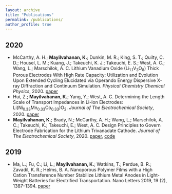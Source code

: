 ```yaml
---
layout: archive
title: "Publications"
permalink: /publications/
author_profile: true
---
```


## 2020

- McCarthy, A. H.; **Mayilvahanan, K.**; Dunkin, M. R.; King, S. T.; Quilty, C. D.; Housel, L. M.; Kuang, J.; Takeuchi, K. J.; Takeuchi, E. S.; West, A. C.; Wang, L.; Marschilok, A. C. Lithium Vanadium Oxide (Li<sub>1.1</sub>V<sub>3</sub>O<sub>8</sub>) Thick Porous Electrodes With High Rate Capacity: Utilization and Evolution Upon Extended Cycling Elucidated via Operando Energy Dispersive X-ray Diffraction and Continuum Simulation. *Physical Chemistry Chemical Physics*, 2020. [paper](http://xlink.rsc.org/?DOI=D0CP04622A.)
- Hui, Z.; **Mayilvahanan, K.**; Yang, Y.; West, A. C. Determining the Length Scale of Transport Impedances in Li-Ion Electrodes: Li(Ni<sub>0.33</sub>Mn<sub>0.33</sub>Co<sub>0.33</sub>)O<sub>2</sub>. *Journal of The Electrochemical Society*, 2020. [paper](https://iopscience.iop.org/article/10.1149/1945-7111/ab9cce/meta)
- **Mayilvahanan, K.**; Brady, N.; McCarthy, A. H.; Wang, L.; Marschilok, A. C.; Takeuchi, K.; Takeuchi, E.; West, A. C. Design Principles to Govern Electrode Fabrication for the Lithium Trivanadate Cathode. *Journal of The Electrochemical Society*, 2020. [paper](https://iopscience.iop.org/article/10.1149/1945-7111/ab91c8/meta), [code](https://github.com/karthikmayil/LVO-Electrode-Design)

## 2019
- Ma, L.; Fu, C.; Li, L.; **Mayilvahanan, K.**; Watkins, T.; Perdue, B. R.; Zavadil, K. R.; Helms, B. A. Nanoporous Polymer Films with a High Cation Transference Number Stabilize Lithium Metal Anodes in Light-Weight Batteries for Electrified Transportation. Nano Letters 2019, 19 (2), 1387–1394. [paper](https://pubs.acs.org/doi/10.1021/acs.nanolett.8b05101)


